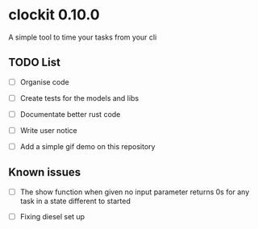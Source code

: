 # clockit 0.10.0

A simple tool to time your tasks from your cli

## TODO List

- [ ] Organise code

- [ ] Create tests for the models and libs
- [ ] Documentate better rust code
- [ ] Write user notice
- [ ] Add a simple gif demo on this repository

## Known issues

- [ ] The show function when given no input parameter returns 0s for any task in a state different to started

- [ ] Fixing diesel set up